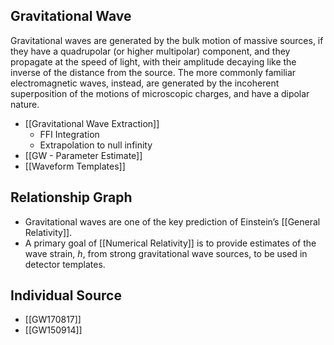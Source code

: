 ## Gravitational Wave

Gravitational waves are generated by the bulk motion of massive sources, if they have a quadrupolar (or higher multipolar) component, and they propagate at the speed of light, with their amplitude decaying like the inverse of the distance from the source. The more commonly familiar electromagnetic waves, instead, are generated by the incoherent superposition of the motions of microscopic charges, and have a dipolar nature.

- [[Gravitational Wave Extraction]]
	- FFI Integration
	- Extrapolation to null infinity
- [[GW - Parameter Estimate]]
- [[Waveform Templates]]

## Relationship Graph

- Gravitational waves are one of the key prediction of Einstein’s [[General Relativity]]. 
- A primary goal of [[Numerical Relativity]] is to provide estimates of the wave strain, $h$, from strong gravitational wave sources, to be used in detector templates.


## Individual Source

- [[GW170817]]
- [[GW150914]]